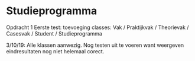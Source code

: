 # Studieprogramma
Opdracht 1
Eerste test: toevoeging classes:
  Vak / Praktijkvak / Theorievak / Casesvak / Student / Studieprogramma

3/10/19: Alle klassen aanwezig. Nog testen uit te voeren want weergeven eindresultaten nog niet helemaal corect. 
